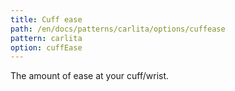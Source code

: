 ```yaml
---
title: Cuff ease
path: /en/docs/patterns/carlita/options/cuffease
pattern: carlita
option: cuffEase
---
```


The amount of ease at your cuff/wrist.

